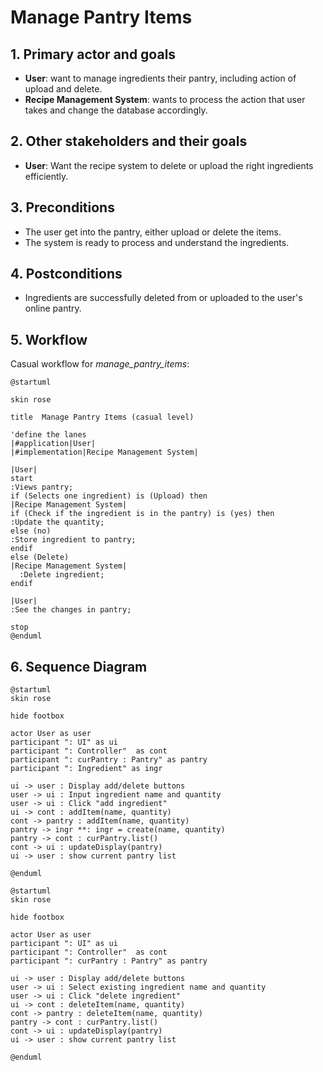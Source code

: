 # Manage Pantry Items

## 1. Primary actor and goals
* __User__: want to manage ingredients their pantry, including action of upload and delete.
* __Recipe Management System__: wants to process the action that user takes and change the database accordingly.


## 2. Other stakeholders and their goals

* __User__: Want the recipe system to delete or upload the right ingredients efficiently.


## 3. Preconditions

* The user get into the pantry, either upload or delete the items.
* The system is ready to process and understand the ingredients.

## 4. Postconditions

* Ingredients are successfully deleted from or uploaded to the user's online pantry.


## 5. Workflow

Casual workflow for _manage_pantry_items_:

```plantuml
@startuml

skin rose

title  Manage Pantry Items (casual level)

'define the lanes
|#application|User|
|#implementation|Recipe Management System|

|User|
start
:Views pantry;
if (Selects one ingredient) is (Upload) then
|Recipe Management System|
if (Check if the ingredient is in the pantry) is (yes) then
:Update the quantity;
else (no)
:Store ingredient to pantry;
endif
else (Delete)
|Recipe Management System|
  :Delete ingredient;
endif

|User|
:See the changes in pantry;

stop
@enduml
```

## 6. Sequence Diagram

```plantuml
@startuml
skin rose

hide footbox

actor User as user
participant ": UI" as ui
participant ": Controller"  as cont
participant ": curPantry : Pantry" as pantry
participant ": Ingredient" as ingr

ui -> user : Display add/delete buttons
user -> ui : Input ingredient name and quantity
user -> ui : Click "add ingredient"
ui -> cont : addItem(name, quantity)
cont -> pantry : addItem(name, quantity)
pantry -> ingr **: ingr = create(name, quantity)
pantry -> cont : curPantry.list()
cont -> ui : updateDisplay(pantry)
ui -> user : show current pantry list

@enduml
````

```plantuml
@startuml
skin rose

hide footbox

actor User as user
participant ": UI" as ui
participant ": Controller"  as cont
participant ": curPantry : Pantry" as pantry

ui -> user : Display add/delete buttons
user -> ui : Select existing ingredient name and quantity
user -> ui : Click "delete ingredient"
ui -> cont : deleteItem(name, quantity)
cont -> pantry : deleteItem(name, quantity)
pantry -> cont : curPantry.list()
cont -> ui : updateDisplay(pantry)
ui -> user : show current pantry list

@enduml
````